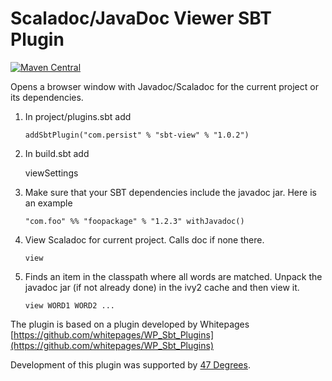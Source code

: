# Scaladoc/JavaDoc Viewer SBT Plugin

[![Maven Central](https://img.shields.io/maven-central/v/com.persist/sbt-view.svg)](https://maven-badges.herokuapp.com/maven-central/com.persist/sbt-view)

Opens a browser window with Javadoc/Scaladoc
for the current project or its dependencies.


1. In project/plugins.sbt add

     `addSbtPlugin("com.persist" % "sbt-view" % "1.0.2")`

2. In build.sbt add

     viewSettings

3. Make sure that your SBT dependencies include the javadoc jar.
   Here is an example

    `"com.foo" %% "foopackage" % "1.2.3" withJavadoc()`

4. View Scaladoc for current project. Calls doc if none there.

    `view`
5. Finds an item in the classpath where all words are matched.
           Unpack the javadoc jar (if not already done) in the ivy2
           cache and then view it.

    `view WORD1 WORD2 ...`

The plugin is based on a plugin developed by Whitepages [https://github.com/whitepages/WP_Sbt_Plugins](https://github.com/whitepages/WP_Sbt_Plugins)

Development of this plugin was supported by [47 Degrees](http://www.47deg.com/).


